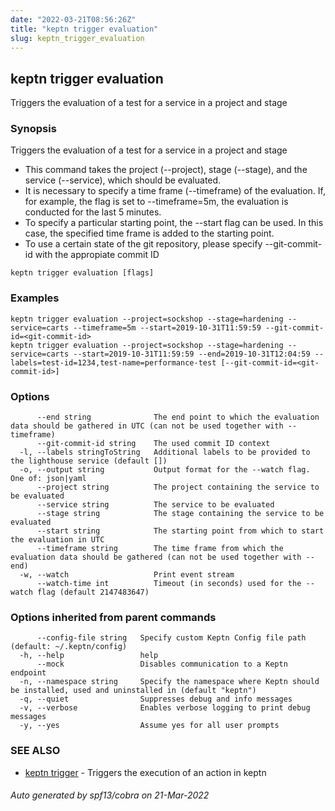 ```yaml
---
date: "2022-03-21T08:56:26Z"
title: "keptn trigger evaluation"
slug: keptn_trigger_evaluation
---
```

## keptn trigger evaluation

Triggers the evaluation of a test for a service in a project and stage

### Synopsis

Triggers the evaluation of a test for a service in a project and stage 

* This command takes the project (--project), stage (--stage), and the service (--service), which should be evaluated. 
* It is necessary to specify a time frame (--timeframe) of the evaluation. If, for example, the 
flag is set to --timeframe=5m, the evaluation is conducted for the last 5 minutes. 
* To specify a particular starting point, the --start flag can be used. In this case, the specified time frame is added to the starting point.
* To use a certain state of the git repository, please specify --git-commit-id with the appropiate commit ID


```
keptn trigger evaluation [flags]
```

### Examples

```
keptn trigger evaluation --project=sockshop --stage=hardening --service=carts --timeframe=5m --start=2019-10-31T11:59:59 --git-commit-id=<git-commit-id>
keptn trigger evaluation --project=sockshop --stage=hardening --service=carts --start=2019-10-31T11:59:59 --end=2019-10-31T12:04:59 --labels=test-id=1234,test-name=performance-test [--git-commit-id=<git-commit-id>]

```

### Options

```
      --end string              The end point to which the evaluation data should be gathered in UTC (can not be used together with --timeframe)
      --git-commit-id string    The used commit ID context
  -l, --labels stringToString   Additional labels to be provided to the lighthouse service (default [])
  -o, --output string           Output format for the --watch flag. One of: json|yaml
      --project string          The project containing the service to be evaluated
      --service string          The service to be evaluated
      --stage string            The stage containing the service to be evaluated
      --start string            The starting point from which to start the evaluation in UTC
      --timeframe string        The time frame from which the evaluation data should be gathered (can not be used together with --end)
  -w, --watch                   Print event stream
      --watch-time int          Timeout (in seconds) used for the --watch flag (default 2147483647)
```

### Options inherited from parent commands

```
      --config-file string   Specify custom Keptn Config file path (default: ~/.keptn/config)
  -h, --help                 help
      --mock                 Disables communication to a Keptn endpoint
  -n, --namespace string     Specify the namespace where Keptn should be installed, used and uninstalled in (default "keptn")
  -q, --quiet                Suppresses debug and info messages
  -v, --verbose              Enables verbose logging to print debug messages
  -y, --yes                  Assume yes for all user prompts
```

### SEE ALSO

* [keptn trigger](../keptn_trigger/)	 - Triggers the execution of an action in keptn

###### Auto generated by spf13/cobra on 21-Mar-2022
